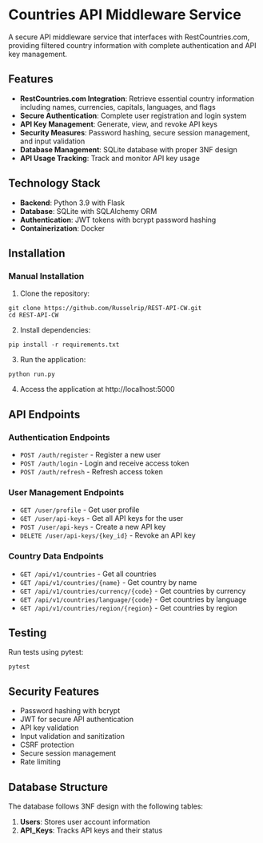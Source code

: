 # Countries API Middleware Service

A secure API middleware service that interfaces with RestCountries.com, providing filtered country information with complete authentication and API key management.

## Features

- **RestCountries.com Integration**: Retrieve essential country information including names, currencies, capitals, languages, and flags
- **Secure Authentication**: Complete user registration and login system
- **API Key Management**: Generate, view, and revoke API keys
- **Security Measures**: Password hashing, secure session management, and input validation
- **Database Management**: SQLite database with proper 3NF design
- **API Usage Tracking**: Track and monitor API key usage

## Technology Stack

- **Backend**: Python 3.9 with Flask
- **Database**: SQLite with SQLAlchemy ORM
- **Authentication**: JWT tokens with bcrypt password hashing
- **Containerization**: Docker

## Installation

### Manual Installation

1. Clone the repository:
```
git clone https://github.com/Russelrip/REST-API-CW.git
cd REST-API-CW
```

2. Install dependencies:
```
pip install -r requirements.txt
```

3. Run the application:
```
python run.py
```

4. Access the application at http://localhost:5000

## API Endpoints

### Authentication Endpoints

- `POST /auth/register` - Register a new user
- `POST /auth/login` - Login and receive access token
- `POST /auth/refresh` - Refresh access token

### User Management Endpoints

- `GET /user/profile` - Get user profile
- `GET /user/api-keys` - Get all API keys for the user
- `POST /user/api-keys` - Create a new API key
- `DELETE /user/api-keys/{key_id}` - Revoke an API key

### Country Data Endpoints

- `GET /api/v1/countries` - Get all countries
- `GET /api/v1/countries/{name}` - Get country by name
- `GET /api/v1/countries/currency/{code}` - Get countries by currency
- `GET /api/v1/countries/language/{code}` - Get countries by language
- `GET /api/v1/countries/region/{region}` - Get countries by region

## Testing

Run tests using pytest:

```
pytest
```

## Security Features

- Password hashing with bcrypt
- JWT for secure API authentication
- API key validation
- Input validation and sanitization
- CSRF protection
- Secure session management
- Rate limiting

## Database Structure

The database follows 3NF design with the following tables:

1. **Users**: Stores user account information
2. **API_Keys**: Tracks API keys and their status
